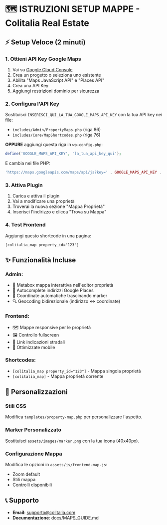 # 🗺️ ISTRUZIONI SETUP MAPPE - Colitalia Real Estate

## ⚡ Setup Veloce (2 minuti)

### 1. Ottieni API Key Google Maps
1. Vai su [Google Cloud Console](https://console.cloud.google.com/)
2. Crea un progetto o seleziona uno esistente
3. Abilita "Maps JavaScript API" e "Places API"
4. Crea una API Key
5. Aggiungi restrizioni dominio per sicurezza

### 2. Configura l'API Key
Sostituisci `INSERISCI_QUI_LA_TUA_GOOGLE_MAPS_API_KEY` con la tua API key nei file:

- `includes/Admin/PropertyMaps.php` (riga 86)
- `includes/Core/MapShortcodes.php` (riga 76)

**OPPURE** aggiungi questa riga in `wp-config.php`:
```php
define('GOOGLE_MAPS_API_KEY', 'la_tua_api_key_qui');
```

E cambia nei file PHP:
```php
'https://maps.googleapis.com/maps/api/js?key=' . GOOGLE_MAPS_API_KEY . '&libraries=places'
```

### 3. Attiva Plugin
1. Carica e attiva il plugin
2. Vai a modificare una proprietà
3. Troverai la nuova sezione "Mappa Proprietà"
4. Inserisci l'indirizzo e clicca "Trova su Mappa"

### 4. Test Frontend
Aggiungi questo shortcode in una pagina:
```
[colitalia_map property_id="123"]
```

## ✨ Funzionalità Incluse

### Admin:
- 🎯 Metabox mappa interattiva nell'editor proprietà
- 📍 Autocomplete indirizzi Google Places
- 🔄 Coordinate automatiche trascinando marker
- 🔍 Geocoding bidirezionale (indirizzo ↔ coordinate)

### Frontend:
- 🗺️ Mappe responsive per le proprietà
- 🖼️ Controllo fullscreen
- 🧭 Link indicazioni stradali
- 📱 Ottimizzate mobile

### Shortcodes:
- `[colitalia_map property_id="123"]` - Mappa singola proprietà
- `[colitalia_map]` - Mappa proprietà corrente

## 🔧 Personalizzazioni

### Stili CSS
Modifica `templates/property-map.php` per personalizzare l'aspetto.

### Marker Personalizzato
Sostituisci `assets/images/marker.png` con la tua icona (40x40px).

### Configurazione Mappa
Modifica le opzioni in `assets/js/frontend-map.js`:
- Zoom default
- Stili mappa
- Controlli disponibili

## 📞 Supporto
- **Email**: supporto@colitalia.com
- **Documentazione**: docs/MAPS_GUIDE.md
